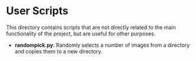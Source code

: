 # User Scripts

This directory contains scripts that are not directly related to the main functionality of the project, but are useful for other purposes.

- **randompick.py**: Randomly selects a number of images from a directory and copies them to a new directory.
